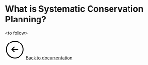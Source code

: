 # What is Systematic Conservation Planning?
\<to follow\>

<a href='docs_overview.html'><img src='images/back.png' title='Back to documentation' class='docsImage3'></a> [Back to documentation](docs_overview.html)  
